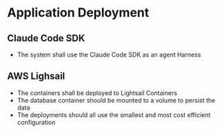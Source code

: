 # Application Deployment

## Claude Code SDK
- The system shall use the Claude Code SDK as an agent Harness

## AWS Lighsail

- The containers shall be deployed to Lightsail Containers
- The database container should be mounted to a volume to persist the data
- The deployments should all use the smallest and most cost efficient configuration

